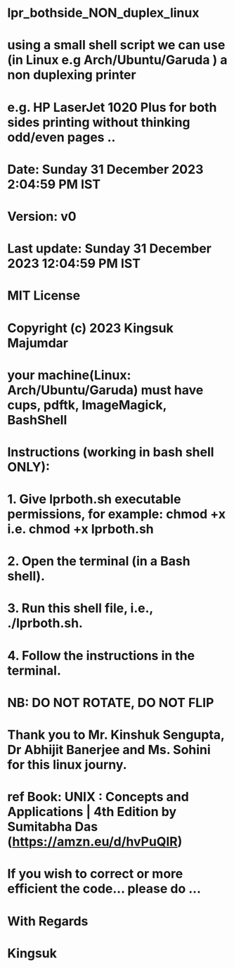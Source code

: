 # lpr_bothside_NON_duplex_linux
# using a small shell script we can use (in Linux e.g Arch/Ubuntu/Garuda ) a non duplexing printer
# e.g. HP LaserJet 1020 Plus for both sides printing without thinking odd/even pages ..
# Date: Sunday 31 December 2023 2:04:59 PM IST
# Version: v0
# Last update: Sunday 31 December 2023 12:04:59 PM IST
# MIT License
# Copyright (c) 2023 Kingsuk Majumdar
#
#
# your machine(Linux: Arch/Ubuntu/Garuda) must have cups, pdftk, ImageMagick, BashShell
#
#
# Instructions (working in bash shell ONLY):
#
# 1. Give lprboth.sh executable permissions, for example: chmod +x <filename> i.e. chmod +x lprboth.sh
# 2. Open the terminal (in a Bash shell).
# 3. Run this shell file, i.e., ./lprboth.sh.
# 4. Follow the instructions in the terminal.
# NB: DO NOT ROTATE, DO NOT FLIP
# Thank you to Mr. Kinshuk Sengupta, Dr Abhijit Banerjee and Ms. Sohini for  this linux journy.
# ref Book: UNIX : Concepts and Applications | 4th Edition  by Sumitabha Das (https://amzn.eu/d/hvPuQlR)
#
# If you wish to correct or more efficient the code... please do ... 
# With Regards
# Kingsuk
